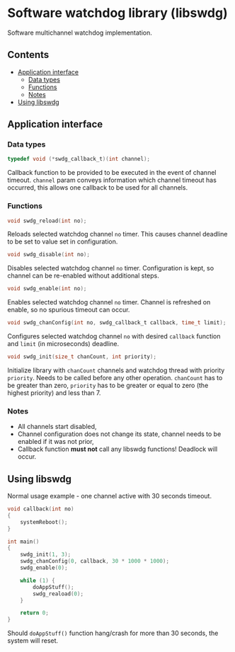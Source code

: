 # Software watchdog library (libswdg)

Software multichannel watchdog implementation.

## Contents

- [Application interface](#application-interface)
  - [Data types](#data-types)
  - [Functions](#functions)
  - [Notes](#notes)
- [Using libswdg](#using-libswdg)

## Application interface

### Data types

```c
typedef void (*swdg_callback_t)(int channel);
```

Callback function to be provided to be executed in the event of channel timeout. `channel` param conveys information
which channel timeout has occurred, this allows one callback to be used for all channels.

### Functions

```c
void swdg_reload(int no);
```

Reloads selected watchdog channel `no` timer. This causes channel deadline to be set to value set in configuration.

```c
void swdg_disable(int no);
```

Disables selected watchdog channel `no` timer. Configuration is kept, so channel can be re-enabled without additional
steps.

```c
void swdg_enable(int no);
```

Enables selected watchdog channel `no` timer. Channel is refreshed on enable, so no spurious timeout can occur.

```c
void swdg_chanConfig(int no, swdg_callback_t callback, time_t limit);
```

Configures selected watchdog channel `no` with desired `callback` function and `limit` (in microseconds) deadline.

```c
void swdg_init(size_t chanCount, int priority);
```

Initialize library with `chanCount` channels and watchdog thread with priority `priority`. Needs to be called before any
other operation. `chanCount` has to be greater than zero, `priority` has to be greater or equal to zero
(the highest priority) and less than 7.

### Notes

- All channels start disabled,
- Channel configuration does not change its state, channel needs to be enabled if it was not prior,
- Callback function **must not** call any libswdg functions! Deadlock will occur.

## Using libswdg

Normal usage example - one channel active with 30 seconds timeout.

```c
void callback(int no)
{
	systemReboot();
}

int main()
{
	swdg_init(1, 3);
	swdg_chanConfig(0, callback, 30 * 1000 * 1000);
	swdg_enable(0);

	while (1) {
		doAppStuff();
		swdg_reaload(0);
	}

	return 0;
}
```

Should `doAppStuff()` function hang/crash for more than 30 seconds, the system will reset.
